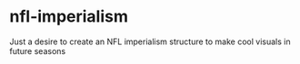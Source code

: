 # nfl-imperialism
Just a desire to create an NFL imperialism structure to make cool visuals in future seasons
